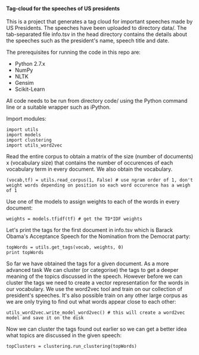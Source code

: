 #### Tag-cloud for the speeches of US presidents
This is a project that generates a tag cloud for important speeches made by US Presidents. The speeches have been uploaded to directory data/. The tab-separated file info.tsv in the head directory contains the details about the speeches such as the president's name, speech title and date.<br>

The prerequisites for running the code in this repo are:<br>
* Python 2.7.x<br>
* NumPy<br>
* NLTK<br>
* Gensim<br>
* Scikit-Learn<br>

All code needs to be run from directory code/ using the Python command line or a suitable wrapper such as iPython.<br>

Import modules:<br>
```
import utils
import models
import clustering
import utils_word2vec
```

Read the entire corpus to obtain a matrix of the size (number of documents) x (vocabulary size) that contains the number of occurences of each vocabulary term in every document. We also obtain the vocabulary.<br>
```
(vocab,tf) = utils.read_corpus(1, False) # use ngram order of 1, don't weight words depending on position so each word occurence has a weigh of 1
```

Use one of the models to assign weights to each of the words in every document:<br>
```
weights = models.tfidf(tf) # get the TD*IDF weights
```

Let's print the tags for the first document in info.tsv which is Barack Obama's Acceptance Speech for the Nomination from the Democrat party:<br>
```
topWords = utils.get_tags(vocab, weights, 0)
print topWords
```

So far we have obtained the tags for a given document. As a more advanced task We can cluster (or categorise) the tags to get a deeper meaning of the topics discussed in the speech. However before we can cluster the tags we need to create a vector representation for the words in our vocabulary. We use the word2vec tool and train on our collection of president's speeches. It's also possible train on any other large corpus as we are only trying to find out what words appear close to each other:<br>
```
utils_word2vec.write_model_word2vec() # this will create a word2vec model and save it on the disk
```

Now we can cluster the tags found out earlier so we can get a better idea what topics are discussed in the given speech:<br>
```
topClusters = clustering.run_clustering(topWords)
```



